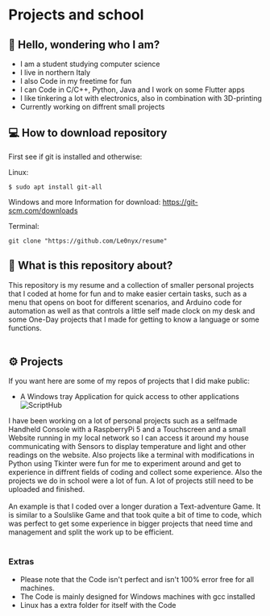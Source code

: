 # Projects and school


## 👋 Hello, wondering who I am?
- I am a student studying computer science
- I live in northern Italy
- I also Code in my freetime for fun
- I can Code in C/C++, Python, Java and I work on some Flutter apps
- I like tinkering a lot with electronics, also in combination with 3D-printing
- Currently working on diffrent small projects




## 💻 How to download repository
First see if git is installed and otherwise:

Linux:
```
$ sudo apt install git-all
```
Windows and more Information for download:
https://git-scm.com/downloads
<br>

Terminal:
```
git clone "https://github.com/Le0nyx/resume"
```

## 📌 What is this repository about?
This repository is my resume and a collection of smaller personal projects that I coded at home for fun and to make easier certain tasks, such as a menu that opens on boot for different scenarios, and Arduino code for automation as well as that controls a little self made clock on my desk and some One-Day projects that I made for getting to know a language or some functions.
<br>
<br>
## ⚙️ Projects

If you want here are some of my repos of projects that I did make public:

- A Windows tray Application for quick access to other applications 
![ScriptHub](https://github.com/Le0nyx/ScriptHub)

I have been working on a lot of personal projects such as a selfmade Handheld Console with a RaspberryPi 5 and a Touchscreen and a small Website running in my local network so I can access it around my house communicating with Sensors to display temperature and light and other readings on the website. Also projects like a terminal with modifications in Python using Tkinter were fun for me to experiment around and get to experience in diffrent fields of coding and collect some experience. Also the projects we do in school were a lot of fun. A lot of projects still need to be uploaded and finished.
<br>
<br>
An example is that I coded over a longer duration a Text-adventure Game. It is similar to a Soulslike Game and that took quite a bit of time to code, which was perfect to get some experience in bigger projects that need time and management and split the work up to be efficient.
<br>
<br>
### Extras
- Please note that the Code isn't perfect and isn't 100% error free for all machines. 
- The Code is mainly designed for Windows machines with gcc installed
- Linux has a extra folder for itself with the Code
